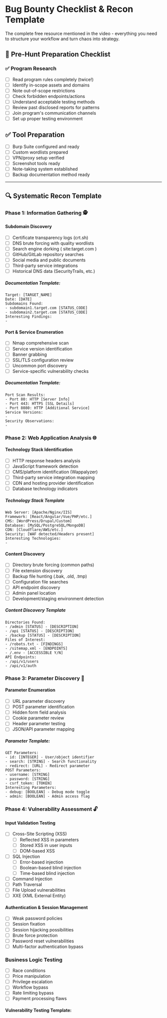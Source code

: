 # Bug Bounty Checklist & Recon Template
The complete free resource mentioned in the video - everything you need to structure your workflow and turn chaos into strategy.
## 🎯 Pre-Hunt Preparation Checklist
### ✅ Program Research
- [ ] Read program rules completely (twice!)
- [ ] Identify in-scope assets and domains
- [ ] Note out-of-scope restrictions
- [ ] Check forbidden endpoints/actions
- [ ] Understand acceptable testing methods
- [ ] Review past disclosed reports for patterns
- [ ] Join program's communication channels
- [ ] Set up proper testing environment
## ✅ Tool Preparation
- [ ] Burp Suite configured and ready
- [ ] Custom wordlists prepared
- [ ] VPN/proxy setup verified
- [ ] Screenshot tools ready
- [ ] Note-taking system established
- [ ] Backup documentation method ready
---
## 🔍 Systematic Recon Template
### Phase 1: Information Gathering 🕵
#### Subdomain Discovery
- [ ] Certificate transparency logs (crt.sh)
- [ ] DNS brute forcing with quality wordlists
- [ ] Search engine dorking ( site:target.com )
- [ ] GitHub/GitLab repository searches
- [ ] Social media and public documents
- [ ] Third-party service integrations
- [ ] Historical DNS data (SecurityTrails, etc.)
##### Documentation Template:
```
Target: [TARGET_NAME]
Date: [DATE]
Subdomains Found:
- subdomain1.target.com [STATUS_CODE]
- subdomain2.target.com [STATUS_CODE]
Interesting Findings:
-
```
#### Port & Service Enumeration
- [ ] Nmap comprehensive scan
- [ ] Service version identification
- [ ] Banner grabbing
- [ ] SSL/TLS configuration review
- [ ] Uncommon port discovery
- [ ] Service-specific vulnerability checks
##### Documentation Template:
```
Port Scan Results:
- Port 80: HTTP [Server Info]
- Port 443: HTTPS [SSL Details]
- Port 8080: HTTP [Additional Service]
Service Versions:
-
Security Observations:
-
```

### Phase 2: Web Application Analysis 🌐
#### Technology Stack Identification
- [ ] HTTP response headers analysis
- [ ] JavaScript framework detection
- [ ] CMS/platform identification (Wappalyzer)
- [ ] Third-party service integration mapping
- [ ] CDN and hosting provider identification
- [ ] Database technology indicators
##### Technology Stack Template
```
Web Server: [Apache/Nginx/IIS]
Framework: [React/Angular/Vue/PHP/etc.]
CMS: [WordPress/Drupal/Custom]
Database: [MySQL/PostgreSQL/MongoDB]
CDN: [Cloudflare/AWS/etc.]
Security: [WAF detected/Headers present]
Interesting Technologies:
-
```
#### Content Discovery
- [ ] Directory brute forcing (common paths)
- [ ] File extension discovery
- [ ] Backup file hunting (.bak, .old, .tmp)
- [ ] Configuration file searches
- [ ] API endpoint discovery
- [ ] Admin panel location
- [ ] Development/staging environment detection

##### Content Discovery Template
```
Directories Found:
- /admin [STATUS] - [DESCRIPTION]
- /api [STATUS] - [DESCRIPTION]
- /backup [STATUS] - [DESCRIPTION]
Files of Interest:
- /robots.txt - [FINDINGS]
- /sitemap.xml - [ENDPOINTS]
- /.env - [ACCESSIBLE Y/N]
API Endpoints:
- /api/v1/users
- /api/v1/auth
```

### Phase 3: Parameter Discovery 🔗
#### Parameter Enumeration
- [ ] URL parameter discovery
- [ ] POST parameter identification
- [ ] Hidden form field analysis
- [ ] Cookie parameter review
- [ ] Header parameter testing
- [ ] JSON/API parameter mapping
##### Parameter Template:
```
GET Parameters:
- id: [INTEGER] - User/object identifier
- search: [STRING] - Search functionality
- redirect: [URL] - Redirect parameter
POST Parameters:
- username: [STRING]
- password: [STRING]
- csrf_token: [TOKEN]
Interesting Parameters:
- debug: [BOOLEAN] - Debug mode toggle
- admin: [BOOLEAN] - Admin access flag
```
### Phase 4: Vulnerability Assessment 🔓
#### Input Validation Testing
- [ ] Cross-Site Scripting (XSS)
	- [ ] Reflected XSS in parameters
	- [ ] Stored XSS in user inputs
	- [ ] DOM-based XSS
- [ ] SQL Injection
	- [ ] Error-based injection
	- [ ] Boolean-based blind injection
	- [ ] Time-based blind injection
- [ ] Command Injection
- [ ] Path Traversal
- [ ] File Upload vulnerabilities
- [ ] XXE (XML External Entity)
#### Authentication & Session Management
- [ ] Weak password policies
- [ ] Session fixation
- [ ] Session hijacking possibilities
- [ ] Brute force protection
- [ ] Password reset vulnerabilities
- [ ] Multi-factor authentication bypass
### Business Logic Testing
- [ ] Race conditions
- [ ] Price manipulation
- [ ] Privilege escalation
- [ ] Workflow bypass
- [ ] Rate limiting bypass
- [ ] Payment processing flaws
#### Vulnerability Testing Template:
